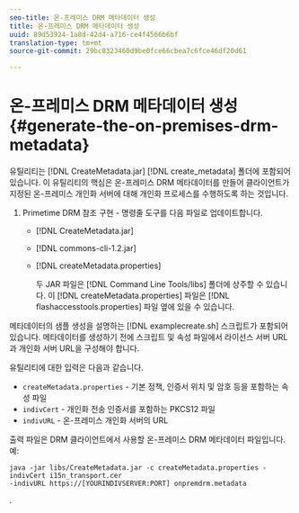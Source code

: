 ```yaml
---
seo-title: 온-프레미스 DRM 메타데이터 생성
title: 온-프레미스 DRM 메타데이터 생성
uuid: 89d53924-1a8d-42d4-a716-ce4f4566b6bf
translation-type: tm+mt
source-git-commit: 29bc8323460d9be0fce66cbea7c6fce46df20d61

---
```



# 온-프레미스 DRM 메타데이터 생성{#generate-the-on-premises-drm-metadata}

유틸리티는 [!DNL CreateMetadata.jar] [!DNL create_metadata] 폴더에 포함되어 있습니다. 이 유틸리티의 핵심은 온-프레미스 DRM 메타데이터를 만들어 클라이언트가 지정된 온-프레미스 개인화 서버에 대해 개인화 프로세스를 수행하도록 하는 것입니다.

1. Primetime DRM 참조 구현 - 명령줄 도구를 다음 파일로 업데이트합니다.

   * [!DNL CreateMetadata.jar]
   * [!DNL commons-cli-1.2.jar]
   * [!DNL createMetadata.properties]

      두 JAR 파일은 [!DNL Command Line Tools/libs] 폴더에 상주할 수 있습니다. 이 [!DNL createMetadata.properties] 파일은 [!DNL flashaccesstools.properties] 파일 옆에 있을 수 있습니다.

<!--<a id="example_2116349CA33642CD9293EAD94A532ED8"></a>-->

메타데이터의 샘플 생성을 설명하는 [!DNL examplecreate.sh] 스크립트가 포함되어 있습니다. 메타데이터를 생성하기 전에 스크립트 및 속성 파일에서 라이선스 서버 URL과 개인화 서버 URL을 구성해야 합니다.

유틸리티에 대한 입력은 다음과 같습니다.

* `createMetadata.properties` - 기본 정책, 인증서 위치 및 암호 등을 포함하는 속성 파일
* `indivCert` - 개인화 전송 인증서를 포함하는 PKCS12 파일
* `indivURL` - 온-프레미스 개인화 서버의 URL

출력 파일은 DRM 클라이언트에서 사용할 온-프레미스 DRM 메타데이터 파일입니다. 예:

```
java -jar libs/CreateMetadata.jar -c createMetadata.properties -indivCert i15n_transport.cer
-indivURL https://[YOURINDIVSERVER:PORT] onpremdrm.metadata
```

.